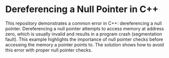 # Dereferencing a Null Pointer in C++

This repository demonstrates a common error in C++: dereferencing a null pointer.  Dereferencing a null pointer attempts to access memory at address zero, which is usually invalid and results in a program crash (segmentation fault). This example highlights the importance of null pointer checks before accessing the memory a pointer points to.  The solution shows how to avoid this error with proper null pointer checks.
